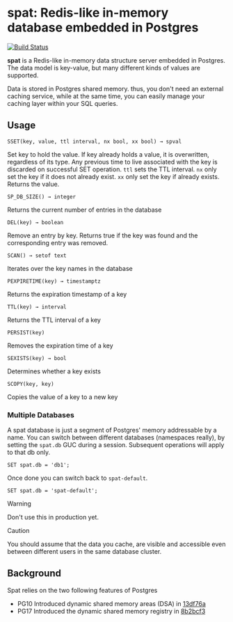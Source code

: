 # spat: Redis-like in-memory database embedded in Postgres

[![Build Status](https://github.com/Florents-Tselai/spat/actions/workflows/build.yml/badge.svg)](https://github.com/Florents-Tselai/spat/actions)

**spat** is a Redis-like in-memory data structure server embedded in Postgres. 
The data model is key-value, but many different kinds of values are supported.

Data is stored in Postgres shared memory.
thus, you don't need an external caching service,
while at the same time, you can easily manage 
your caching layer within your SQL queries.

## Usage 

`SSET(key, value, ttl interval, nx bool, xx bool) → spval`

Set key to hold the value. If key already holds a value, it is overwritten, regardless of its type.
Any previous time to live associated with the key is discarded on successful SET operation.
`ttl` sets the TTL interval. 
`nx` only set the key if it does not already exist.
`xx` only set the key if already exists.
Returns the value.

`SP_DB_SIZE() → integer`

Returns the current number of entries in the database

`DEL(key) → boolean`

Remove an entry by key.  Returns true if the key was found and the corresponding entry was removed.

`SCAN() → setof text`

Iterates over the key names in the database

`PEXPIRETIME(key) → timestamptz`

Returns the expiration timestamp of a key 

`TTL(key) → interval`

Returns the TTL interval of a key

`PERSIST(key)`

Removes the expiration time of a key

`SEXISTS(key) → bool`

Determines whether a key exists

`SCOPY(key, key)`

Copies the value of a key to a new key

### Multiple Databases 

A spat database is just a segment of Postgres' memory addressable by a name.
You can switch between different databases (namespaces really),
by setting the `spat.db` GUC during a session.
Subsequent operations will apply to that db only.

```tsql
SET spat.db = 'db1';
```

Once done you can switch back to `spat-default`.

```tsql
SET spat.db = 'spat-default';
```

> [!WARNING]
> Don't use this in production yet.

> [!CAUTION]
> You should assume that the data you cache, are visible
> and accessible even between different users in the same database cluster.

## Background

Spat relies on the two following features of Postgres

- PG10 Introduced dynamic shared memory areas (DSA) in [13df76a](https://github.com/postgres/postgres/commit/13df76a)
- PG17 Introduced the dynamic shared memory registry in [8b2bcf3](https://github.com/postgres/postgres/commit/8b2bcf3)

